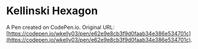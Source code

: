 # Kellinski Hexagon

A Pen created on CodePen.io. Original URL: [https://codepen.io/wkelly03/pen/e62e9e8cb3f9d0faab34e386e534701c](https://codepen.io/wkelly03/pen/e62e9e8cb3f9d0faab34e386e534701c).


